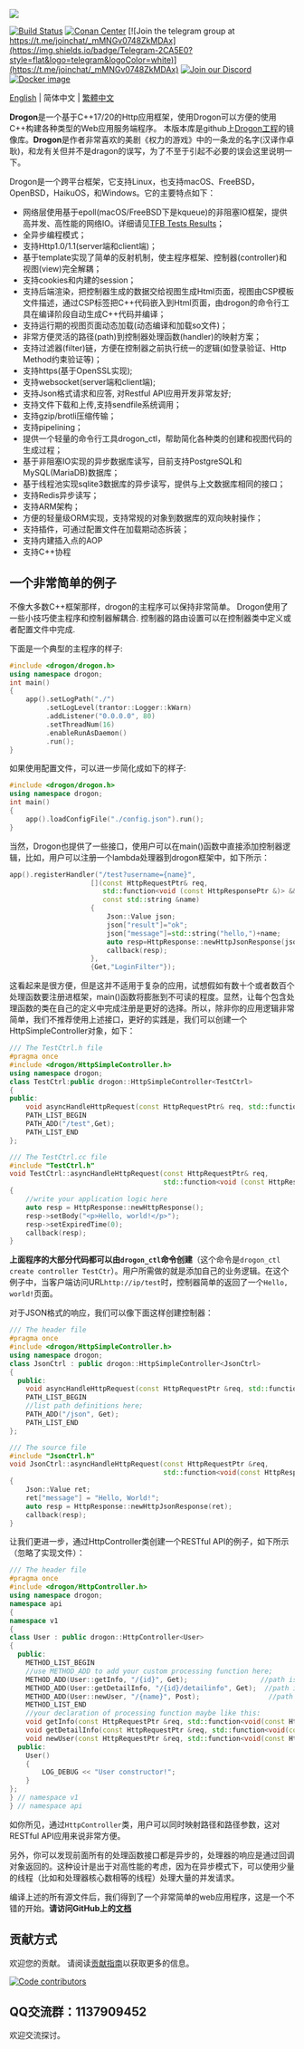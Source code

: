 ![](https://github.com/an-tao/drogon/wiki/images/drogon-white17.jpg)

[![Build Status](https://github.com/an-tao/drogon/workflows/Build%20Drogon/badge.svg?branch=master)](https://github.com/drogonframework/drogon/actions)
[![Conan Center](https://img.shields.io/conan/v/drogon)](https://conan.io/center/recipes/drogon)
[![Join the telegram group at https://t.me/joinchat/_mMNGv0748ZkMDAx](https://img.shields.io/badge/Telegram-2CA5E0?style=flat&logo=telegram&logoColor=white)](https://t.me/joinchat/_mMNGv0748ZkMDAx)
[![Join our Discord](https://dcbadge.vercel.app/api/server/3DvHY6Ewuj?style=flat)](https://discord.gg/3DvHY6Ewuj)
[![Docker image](https://img.shields.io/badge/Docker-image-blue.svg)](https://cloud.docker.com/u/drogonframework/repository/docker/drogonframework/drogon)

[English](./README.md) | 简体中文 | [繁體中文](./README.zh-TW.md)

**Drogon**是一个基于C++17/20的Http应用框架，使用Drogon可以方便的使用C++构建各种类型的Web应用服务端程序。
本版本库是github上[Drogon工程](https://github.com/an-tao/drogon)的镜像库。**Drogon**是作者非常喜欢的美剧《权力的游戏》中的一条龙的名字(汉译作卓耿)，和龙有关但并不是dragon的误写，为了不至于引起不必要的误会这里说明一下。

Drogon是一个跨平台框架，它支持Linux，也支持macOS、FreeBSD，OpenBSD，HaikuOS，和Windows。它的主要特点如下：

* 网络层使用基于epoll(macOS/FreeBSD下是kqueue)的非阻塞IO框架，提供高并发、高性能的网络IO。详细请见[TFB Tests Results](https://www.techempower.com/benchmarks/#section=data-r19&hw=ph&test=composite)；
* 全异步编程模式；
* 支持Http1.0/1.1(server端和client端)；
* 基于template实现了简单的反射机制，使主程序框架、控制器(controller)和视图(view)完全解耦；
* 支持cookies和内建的session；
* 支持后端渲染，把控制器生成的数据交给视图生成Html页面，视图由CSP模板文件描述，通过CSP标签把C++代码嵌入到Html页面，由drogon的命令行工具在编译阶段自动生成C++代码并编译；
* 支持运行期的视图页面动态加载(动态编译和加载so文件)；
* 非常方便灵活的路径(path)到控制器处理函数(handler)的映射方案；
* 支持过滤器(filter)链，方便在控制器之前执行统一的逻辑(如登录验证、Http Method约束验证等)；
* 支持https(基于OpenSSL实现);
* 支持websocket(server端和client端);
* 支持Json格式请求和应答, 对Restful API应用开发非常友好;
* 支持文件下载和上传,支持sendfile系统调用；
* 支持gzip/brotli压缩传输；
* 支持pipelining；
* 提供一个轻量的命令行工具drogon_ctl，帮助简化各种类的创建和视图代码的生成过程；
* 基于非阻塞IO实现的异步数据库读写，目前支持PostgreSQL和MySQL(MariaDB)数据库；
* 基于线程池实现sqlite3数据库的异步读写，提供与上文数据库相同的接口；
* 支持Redis异步读写；
* 支持ARM架构；
* 方便的轻量级ORM实现，支持常规的对象到数据库的双向映射操作；
* 支持插件，可通过配置文件在加载期动态拆装；
* 支持内建插入点的AOP
* 支持C++协程

## 一个非常简单的例子

不像大多数C++框架那样，drogon的主程序可以保持非常简单。 Drogon使用了一些小技巧使主程序和控制器解耦合. 控制器的路由设置可以在控制器类中定义或者配置文件中完成.

下面是一个典型的主程序的样子:

```c++
#include <drogon/drogon.h>
using namespace drogon;
int main()
{
    app().setLogPath("./")
         .setLogLevel(trantor::Logger::kWarn)
         .addListener("0.0.0.0", 80)
         .setThreadNum(16)
         .enableRunAsDaemon()
         .run();
}
```

如果使用配置文件，可以进一步简化成如下的样子:

```c++
#include <drogon/drogon.h>
using namespace drogon;
int main()
{
    app().loadConfigFile("./config.json").run();
}
```

当然，Drogon也提供了一些接口，使用户可以在main()函数中直接添加控制器逻辑，比如，用户可以注册一个lambda处理器到drogon框架中，如下所示：

```c++
app().registerHandler("/test?username={name}",
                    [](const HttpRequestPtr& req,
                       std::function<void (const HttpResponsePtr &)> &&callback,
                       const std::string &name)
                    {
                        Json::Value json;
                        json["result"]="ok";
                        json["message"]=std::string("hello,")+name;
                        auto resp=HttpResponse::newHttpJsonResponse(json);
                        callback(resp);
                    },
                    {Get,"LoginFilter"});
```


这看起来是很方便，但是这并不适用于复杂的应用，试想假如有数十个或者数百个处理函数要注册进框架，main()函数将膨胀到不可读的程度。显然，让每个包含处理函数的类在自己的定义中完成注册是更好的选择。所以，除非你的应用逻辑非常简单，我们不推荐使用上述接口，更好的实践是，我们可以创建一个HttpSimpleController对象，如下：


```c++
/// The TestCtrl.h file
#pragma once
#include <drogon/HttpSimpleController.h>
using namespace drogon;
class TestCtrl:public drogon::HttpSimpleController<TestCtrl>
{
public:
    void asyncHandleHttpRequest(const HttpRequestPtr& req, std::function<void (const HttpResponsePtr &)> &&callback) override;
    PATH_LIST_BEGIN
    PATH_ADD("/test",Get);
    PATH_LIST_END
};

/// The TestCtrl.cc file
#include "TestCtrl.h"
void TestCtrl::asyncHandleHttpRequest(const HttpRequestPtr& req,
                                      std::function<void (const HttpResponsePtr &)> &&callback)
{
    //write your application logic here
    auto resp = HttpResponse::newHttpResponse();
    resp->setBody("<p>Hello, world!</p>");
    resp->setExpiredTime(0);
    callback(resp);
}
```

**上面程序的大部分代码都可以由`drogon_ctl`命令创建**（这个命令是`drogon_ctl create controller TestCtr`）。用户所需做的就是添加自己的业务逻辑。在这个例子中，当客户端访问URL`http://ip/test`时，控制器简单的返回了一个`Hello, world!`页面。

对于JSON格式的响应，我们可以像下面这样创建控制器：

```c++
/// The header file
#pragma once
#include <drogon/HttpSimpleController.h>
using namespace drogon;
class JsonCtrl : public drogon::HttpSimpleController<JsonCtrl>
{
  public:
    void asyncHandleHttpRequest(const HttpRequestPtr &req, std::function<void(const HttpResponsePtr &)> &&callback) override;
    PATH_LIST_BEGIN
    //list path definitions here;
    PATH_ADD("/json", Get);
    PATH_LIST_END
};

/// The source file
#include "JsonCtrl.h"
void JsonCtrl::asyncHandleHttpRequest(const HttpRequestPtr &req,
                                      std::function<void(const HttpResponsePtr &)> &&callback)
{
    Json::Value ret;
    ret["message"] = "Hello, World!";
    auto resp = HttpResponse::newHttpJsonResponse(ret);
    callback(resp);
}
```

让我们更进一步，通过HttpController类创建一个RESTful API的例子，如下所示（忽略了实现文件）：

```c++
/// The header file
#pragma once
#include <drogon/HttpController.h>
using namespace drogon;
namespace api
{
namespace v1
{
class User : public drogon::HttpController<User>
{
  public:
    METHOD_LIST_BEGIN
    //use METHOD_ADD to add your custom processing function here;
    METHOD_ADD(User::getInfo, "/{id}", Get);                  //path is /api/v1/User/{arg1}
    METHOD_ADD(User::getDetailInfo, "/{id}/detailinfo", Get);  //path is /api/v1/User/{arg1}/detailinfo
    METHOD_ADD(User::newUser, "/{name}", Post);                 //path is /api/v1/User/{arg1}
    METHOD_LIST_END
    //your declaration of processing function maybe like this:
    void getInfo(const HttpRequestPtr &req, std::function<void(const HttpResponsePtr &)> &&callback, int userId) const;
    void getDetailInfo(const HttpRequestPtr &req, std::function<void(const HttpResponsePtr &)> &&callback, int userId) const;
    void newUser(const HttpRequestPtr &req, std::function<void(const HttpResponsePtr &)> &&callback, std::string &&userName);
  public:
    User()
    {
        LOG_DEBUG << "User constructor!";
    }
};
} // namespace v1
} // namespace api
```

如你所见，通过`HttpController`类，用户可以同时映射路径和路径参数，这对RESTful API应用来说非常方便。

另外，你可以发现前面所有的处理函数接口都是异步的，处理器的响应是通过回调对象返回的。这种设计是出于对高性能的考虑，因为在异步模式下，可以使用少量的线程（比如和处理器核心数相等的线程）处理大量的并发请求。

编译上述的所有源文件后，我们得到了一个非常简单的web应用程序，这是一个不错的开始。**请访问GitHub上的[文档](https://drogonframework.github.io/drogon-docs/#/CHN/CHN-01-%E6%A6%82%E8%BF%B0)**

## 贡献方式

欢迎您的贡献。 请阅读[贡献指南](CONTRIBUTING.md)以获取更多的信息。

<a href="https://github.com/drogonframework/drogon/graphs/contributors"><img src="https://contributors-svg.opencollective.com/drogon/contributors.svg?width=890&button=false" alt="Code contributors" /></a>

## QQ交流群：1137909452

欢迎交流探讨。
